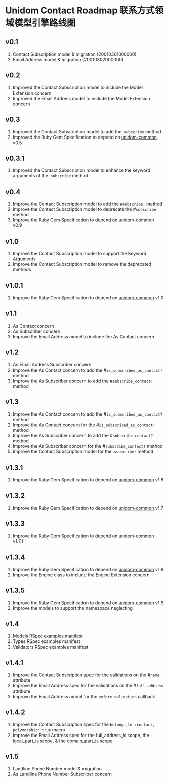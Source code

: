 # Unidom Contact Roadmap 联系方式领域模型引擎路线图

## v0.1
1. Contact Subscription model & migration (20010301000000)
2. Email Address model & migration (20010302000000)

## v0.2
1. Improved the Contact Subscription model to include the Model Extension concern
2. Improved the Email Address model to include the Model Extension concern

## v0.3
1. Improved the Contact Subscription model to add the .``subscribe`` method
2. Improved the Ruby Gem Specification to depend on [unidom-common](https://github.com/topbitdu/unidom-common) v0.5

## v0.3.1
1. Improved the Contact Subscription model to enhance the keyword arguments of the .``subscribe`` method

## v0.4
1. Improve the Contact Subscription model to add the #``subscribe!`` method
2. Improve the Contact Subscription model to deprecate the #``subscribe`` method
3. Improve the Ruby Gem Specification to depend on [unidom-common](https://github.com/topbitdu/unidom-common) v0.9

## v1.0
1. Improve the Contact Subscription model to support the Keyword Arguments
2. Improve the Contact Subscription model to remove the deprecated methods

## v1.0.1
1. Improve the Ruby Gem Specification to depend on [unidom-common](https://github.com/topbitdu/unidom-common) v1.0

## v1.1
1. As Contact concern
2. As Subscriber concern
3. Improve the Email Address model to include the As Contact concern

## v1.2
1. As Email Address Subscriber concern
2. Improve the As Contact concern to add the #``is_subscribed_as_contact!`` method
3. Improve the As Subscriber concern to add the #``subscribe_contact!`` method

## v1.3
1. Improve the As Contact concern to add the #``is_subscribed_as_contact?`` method
2. Improve the As Contact concern for the #``is_subscribed_as_contact!`` method
3. Improve the As Subscriber concern to add the #``subscribe_contact?`` method
4. Improve the As Subscriber concern for the #``subscribe_contact!`` method
5. Improve the Contact Subscription model for the .``subscribe!`` method

## v1.3.1
1. Improve the Ruby Gem Specification to depend on [unidom-common](https://github.com/topbitdu/unidom-common) v1.6

## v1.3.2
1. Improve the Ruby Gem Specification to depend on [unidom-common](https://github.com/topbitdu/unidom-common) v1.7

## v1.3.3
1. Improve the Ruby Gem Specification to depend on [unidom-common](https://github.com/topbitdu/unidom-common) v1.7.1

## v1.3.4
1. Improve the Ruby Gem Specification to depend on [unidom-common](https://github.com/topbitdu/unidom-common) v1.8
2. Improve the Engine class to include the Engine Extension concern

## v1.3.5
1. Improve the Ruby Gem Specification to depend on [unidom-common](https://github.com/topbitdu/unidom-common) v1.9
2. Improve the models to support the namespace neglecting

## v1.4
1. Models RSpec examples manifest
2. Types RSpec examples manifest
3. Validators RSpec examples manifest

## v1.4.1
1. Improve the Contact Subscription spec for the validations on the #``name`` attribute
2. Improve the Email Address spec for the validations on the #``full_address`` attribute
3. Improve the Email Address model for the ``before_validation`` callback

## v1.4.2
1. Improve the Contact Subscription spec for the ``belongs_to :contact, polymorphic: true`` macro
2. Improve the Email Address spec for the full_address_is scope, the local_part_is scope, & the domain_part_is scope

## v1.5
1. Landline Phone Number model & migration
2. As Landline Phone Number Subscriber concern
